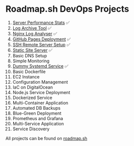 # Roadmap.sh DevOps Projects

1. [Server Performance Stats](https://roadmap.sh/projects/server-stats) ✅
2. [Log Archive Tool](https://roadmap.sh/projects/log-archive-tool) ✅
3. [Nginx Log Analyser](https://roadmap.sh/projects/nginx-log-analyser) ✅
4. [GitHub Pages Deployment](https://roadmap.sh/projects/ssh-remote-server-setup) ✅
5. [SSH Remote Server Setup](https://github.com/phu-phurithat/gh-deployment-workflow) ✅
6. [Static Site Server](https://roadmap.sh/projects/static-site-server) ✅
7. Basic DNS Setup
8. Simple Monitoring
9. [Dummy Systemd Service](https://roadmap.sh/projects/dummy-systemd-service) ✅
10. Basic Dockerfile
11. EC2 Instance
12. Configuration Management
13. IaC on DigitalOcean
14. Node.js Service Deployment
15. Dockerized Service
16. Multi-Container Application
17. Automated DB Backups
18. Blue-Green Deployment
19. Prometheus and Grafana
20. Multi-Service Application
21. Service Discovery

All projects can be found on [roadmap.sh](https://roadmap.sh/devops/projects)
